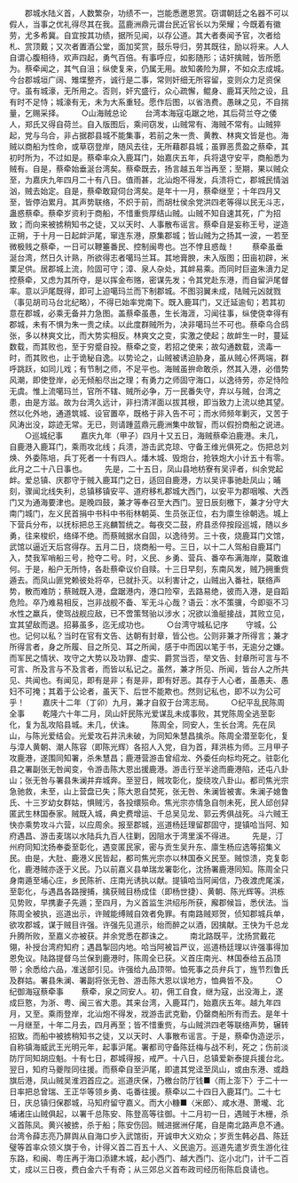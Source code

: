 <!-- { "loadSidebar": true } -->
　　郡城水陆义首，人数繁杂，功绩不一，岂能悉邀恩赏。窃谓朝廷之名器不可以假人，当事之优礼得尽其在我。蓝鹿洲鼎元谓台民近官长以为荣耀；今既着有徽劳，尤多希冀。自宜按其功绩，据所见闻，以存公道。其大者奏闻予官，次者给札、赏顶戴；又次者置酒公堂，面加奖赏，鼓乐导归，劳其既往，励以将来。人人自谓心腹相待，欢声四起，勇气百倍。有事呼应，如影随形；诘奸擒贼，皆所愿为。蔡牵闻之，其气自沮；纵使复来，仍属无用。故知袭险为屏，不如众志成城。今台郡城垣广阔、雉堞整齐，诚行是二事，常则奸细无所容留，变则众力足资保守。虽有城濠，无所用之。否则，奸宄盛行，众心疏懈，鲲身、鹿耳天险之设，且有时不足恃；城濠有无，未为大系重轻。愿作后图，以省浩费。愚昧之见，不自揣量，乞赐采择。
　　○山海贼总论
　　台湾本海寇屯踞之地，其后荷兰夺之倭人，郑氏又得自荷兰。自入版图后，乘间窃发，山贼常有、海贼不常有。山贼猝起，党与乌合，非占据郡县城不能集事，若前之朱一贵、黄教、林爽文皆是也。海贼以商船为性命，或草窃登岸，随风去往，无所藉郡县城；虽罪恶贯盈之蔡牵，其初时所为，不过如是。蔡牵率众入鹿耳门，始嘉庆五年，兵将退守安平，商船悉为贼有。自是，蔡牵始垂涎台湾矣。蔡牵既去，扬言越五年当再至；至期，果以贼众至，为嘉庆九年四月二十有八日。值雨甚，北汕炮不得发，兵溃将亡，郡城民情汹汹，贼去始定。自是，蔡牵敢窥伺台湾矣。是年十一月，蔡牵继至；十年四月又至，皆停泊累月。其声势联络，不炽于前，而胡杜侯余党洪四老等得以民无斗志，蛊惑蔡牵。蔡牵岁资利于商船，不惜重赀厚结山贼。山贼不知自速其死，广为招致；而向来被掳稍知书之徒，又以天时、人事散布谣言。蔡牵自是妄称王号，逆造正朔，于十月一日起衅沪尾，窜连东港，原集郡城；皆山贼为之扬其一波，一若至微极贱之蔡牵，一日可以鞭箠番民、控制闽粤也。岂不悖且惑哉！
　　蔡牵虽垂涎台湾，然日久计熟，所欲得志者噶玛兰耳。其地膏腴，未入版图；田亩初辟，米栗足供。居郡城上流，险固可守；漳、泉人杂处，其衅易乘。而同时巨盗朱濆力足控蔡牵，又虑为其所夺，是以挥金布赂，密谋先发；令其党赴东港，而自留沪尾督率。意以沪尾既得，即可上迫噶玛兰而下制郡城。不图羽翼未成，陆贼元凶就戮（事见胡司马台北纪略），不得已始率党南下。既入鹿耳门，又迁延逾旬；若其初意在郡城，必乘无备并力急图。盖蔡牵虽愚，生长海涯，习闻往事，纵使侥幸得有郡城，未有不惧为朱一贵之续。以此度群贼所为，决非噶玛兰不可也。蔡牵乌合鸱张，多以林爽文比，而大势实相反。林爽文之变，实激之使起；故衅生一时，蔓延数载，而其败也，至于穷蹙自投。蔡牵之变，若招之使来；故勾通数载，流毒一时，而其败也，止于诡秘自逸。以势论之，山贼被诱迫胁身，虽从贼心怀两端，群呼跳跃，如同儿戏；有节制之师，不足平也。海贼虽拚命敢杀，然其入港，必借势风潮，即使登岸，必无倾船尽出之理；有勇力之师固守海口，以逸待劳，亦足恃险无虞。惟上流噶玛兰，官所不辖、贼所必争，万一民番失守，弃以与贼，台湾之患，由是方滋。故为台湾久远计，非扫清洋面以拔其根，即当致力上流以绝其望。然以化外地，通道筑城、设官置卒，既格于非入告不可；而水师频年剿灭，又苦于风涛出没，踪迹无常。无已，则请踵蓝鼎元鹿洲集中故智，而以假扮商船之说进。
　　○巡城纪事
　　嘉庆九年（甲子）四月十又五日，海贼蔡牵泊鹿港。未几，自鹿港入鹿耳门，乘雨攻北线；兵溃，游击武克琼、守备王维光俱死之。伤把总刘焕、外委陈培，兵丁死者一十有四人。燔木城、毁炮台，抢铁炮大小计五十有零。此月之二十八日事也。
　　先是，二十五日，凤山县地枋寮有吴评者，纠余党起衅。爱总镇、庆郡守于贼入鹿耳门之日，适回自鹿港，方以吴评事驰赴凤山；晡刻，骤闻北线失利，总镇移镇安平、道府移札郡城大西门，以安平为郡咽喉、大西门又为通海要津也。是晚四鼓，兼才等奉召至大西门。翌日辰刻檄下，兼才分守大南门城门，左义民首捐中书科中书衔林朝英、生员张正位，右为廪生徐朝选。城上下营兵分布，以抚标把总王兆麟暂统之。每夜交二鼓，府县丞倅按段巡城，随以乡勇，往来梭织，络绎不绝。而蔡贼据水自固，以逸待劳。三十夜，烧鹿耳门文馆，武馆以逼近天后宫得存。五月二日，烧商船一号。三日，以十二人驾船自鹿耳门入，焚我军哨船三号，抢夺二号。时，义民、乡勇、营兵、番卒布满海岸，莫敢谁何。于是，船户无所恃，各赴蔡牵议价自赎。十三日早刻，东南风发，贼乃拥重赀遁去。而凤山匪党赖彼处将卒，已就扑灭。以利害计之，山贼出入番社，联络声势，散而难防；蔡贼既入港，盘踞港内，港口险窄，去路易绝，彼而入港，是自蹈危险。卒乃难易相反，岂非战舰不备、军无斗心哉？语云：水不策骥，今即驱不习水性之羸兵，使驾战舰应敌，已不啻策驽骀以涉水；况欲以渔艇接战，其败立见，宜其望敌而退。招募虽多，迄无成功也。
　　○台湾守城私记序
　　守城，公也。记何以私？当时在官有文告、达朝有封章，皆公也。公则非兼才所得言；兼才所得言者，身之所履、目之所见、耳之所闻，感于中而因以笔于书，无逾分之嫌。而军民之情状、攻守之大势以及功罪、虚实、爵赏当否，举文告、封章所可言与不可言、所及言与不及言者，而皆以私记之。虽然，兼才所见、所闻，皆台人之所共见、共闻也。有闻见，即有是非；有是非，即有好恶。其存于人心者，虽愚夫、愚妇不可掩；其着于公论者，虽天下、后世不能欺也。然则记私也，即不以为公可乎！
　　嘉庆十二年（丁卯）九月，兼才自叙于台湾志局。
　　○纪平乱民陈周全事
　　乾隆六十年二月，凤山奸民陈光爱谋乱未成事败，其党陈周全逃至彰化，复为乱攻陷县城。未几，伏诛。
　　陈周全，同安人，生长台湾。先在凤山，与陈光爱结会。光爱攻石井汛未破，为同知朱慧昌擒杀。陈周全潜至彰化，复与漳人黄朝、潮人陈容（即陈光辉）各招人入党，自为首，拜洪栋为师。三月甲子攻鹿港，遂围同知署，杀朱慧昌；鹿港营游击曾绍龙、外委任向标均死之。驻彰化县之署副张无咎闻变，令游击陈大恩出援鹿港。游击行至半途而鹿港陷，还屯八卦山；张无咎与署县朱澜并弃城奔。至翌日，贼攻彰化，旋绕攻八卦山。都司焦光宗急驰救，未至，山上营盘已失；陈大恩自焚死，张无咎、朱澜皆被害。朱澜子媳鲁氏、十三岁幼女群姑，惧贼污，各投缳殒命。焦光宗亦情急自刎未死，民人邱创舁匿武生林国泰家。贼既入城，典史费增运、千总吴见龙、郭云秀俱战死。斗六贼王快亦乘势攻斗六营，以应周余。报至郡城，巡道杨廷理留郡固守，提镇哈当阿、知府遇昌、游击麦瑞以水陆兵九百人往剿，因阻水于湾里溪不得进。
　　先是，汀州府同知沈扬奉委至彰化，遇变匿民家，密与贡生吴升东、廪生杨应选等招集义民。由是，大肚、鹿港义民皆起，都司焦光宗亦以林国泰义民至。贼惊溃，克复彰化，鹿港贼亦逐于义民。乃以前嘉义县单瑞龙署彰化，沈扬署鹿港同知。陈周全只身南遁至埔心庄，乡民陈祈、庄南光诱执以献。提镇哈当阿闻信，乃夜渡虎尾溪，至彰化，与遇昌各路搜捕，擒获贼目杨成佳（即杨世捷）、黄朝、陈光辉等。洪栋见势败，早携妻子先遁；至四月，为义首监生洪绍彤所获，廨郡候旨，悉伏法。当陈周全被执，巡道出示，许贼能缚贼自效者免罪。有南路贼郑贺，侦知郡城兵单，欲攻郡城，谋于贼目许强。许强先见道示，绐而醉之以酒，因擒献。王快为千总龙升腾所败，至嘉义亦被获。并余党悉在郡诛之。
　　南北路既平，沈扬赏戴花翎，补授台湾府知府；遇昌掣回内地。哈当阿被旨严议，巡道杨廷理以许强事得加恩免议。陆路提督乌兰保到鹿港时，陈周全已获。义首庄南光、林国泰给五品顶带；余悉给六品，准送部引见。许强给九品顶带。恤死事之员弁兵丁，旌节烈鲁氏及群姑。署县朱澜、署副将张无咎、游击陈大恩以误地方，恤典皆不及。
　　○纪御海寇蔡牵事
　　蔡牵，泉之同安人。初，佣工自食，继为寇，出没海上，遂成巨憝，为浙、粤、闽三省大患。其来台湾，入鹿耳门，始嘉庆五年。越九年四月，又至。乘雨登岸，北汕炮不得发，戕游击武克勤，仍罄商船所有而去。是年十一月继至，十年二月去，四月再至；皆不惜重赀，与山贼洪四老等联络声势，辗转招致。而船中被掳稍知书之徒，又以天时、人事散布谣言。于是，蔡牵伪造逆示，自称镇海威武王光明元年，起事沪尾。署都司守备陈廷梅与战不利，死之；伤前淡防厅同知胡应魁。十有七日，郡城得报，戒严。十八日，总镇爱新泰提兵援台北。翌日，知府马夔陛同往援。而蔡牵自至沪尾，即遣其党迳至凤山，或由东港、或趋旗后港，凤山贼吴淮泗首应之。巡道庆保，乃檄台防厅钱■〈雨上澎下〉于二十一日率把总曾瑞、王正华等领乡勇、屯番往援。蔡牵以二十四日入鹿耳门。二十七日，庆总镇归保郡城，马知府留守嘉义。而大小糠■〈米郎〉、咸水港、萧壠、北埔诸庄山贼俱起，以署千总陈安、陈登高等往御。十二月初一日，遇贼于木栅，杀义首陈凤。黄兴被掳，杀于船；陈安伤回。贼进据洲仔尾，自是南北路声息不通。台湾令薛志亮乃屏舆从自海口步入武馆街，开诚申大义劝众；岁贡生韩必昌、陈廷璧等首率众领义旗于令，计得义首二百五十人、义民逾万。巡道先遣岁贡生游化往东路，和闽、粤庄再于海口添建木城，起小西门、越大西门、迄小北门，计千二百丈，成以三日夜，费白金六千有奇；从三郊总义首布政司经历衔陈启良请也。
